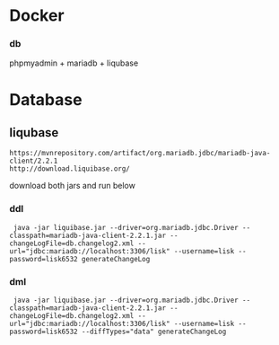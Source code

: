# Docker

### db

phpmyadmin + mariadb + liqubase

# Database

## liqubase

```
https://mvnrepository.com/artifact/org.mariadb.jdbc/mariadb-java-client/2.2.1
http://download.liquibase.org/
```

download both jars and run below

### ddl
```
 java -jar liquibase.jar --driver=org.mariadb.jdbc.Driver --classpath=mariadb-java-client-2.2.1.jar --changeLogFile=db.changelog2.xml --url="jdbc:mariadb://localhost:3306/lisk" --username=lisk --password=lisk6532 generateChangeLog
```
### dml
```
 java -jar liquibase.jar --driver=org.mariadb.jdbc.Driver --classpath=mariadb-java-client-2.2.1.jar --changeLogFile=db.changelog2.xml --url="jdbc:mariadb://localhost:3306/lisk" --username=lisk --password=lisk6532 --diffTypes="data" generateChangeLog
```
